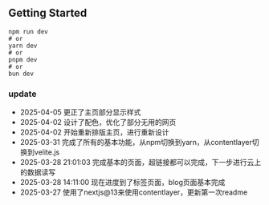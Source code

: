 ## Getting Started
```
npm run dev
# or
yarn dev
# or
pnpm dev
# or
bun dev
```

### update
 - 2025-04-05 更正了主页部分显示样式
 - 2025-04-02 设计了配色，优化了部分无用的网页
 - 2025-04-02 开始重新排版主页，进行重新设计
 - 2025-03-31 完成了所有的基本功能，从npm切换到yarn，从contentlayer切换到velite.js
 - 2025-03-28 21:01:03 完成基本的页面，超链接都可以完成，下一步进行云上的数据读写
 - 2025-03-28 14:11:00 现在进度到了标签页面，blog页面基本完成
 - 2025-03-27 使用了nextjs@13来使用contentlayer，更新第一次readme
  